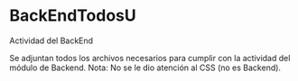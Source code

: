 # BackEndTodosU
Actividad del BackEnd

Se adjuntan todos los archivos necesarios para cumplir con la actividad del módulo de Backend.
Nota: No se le dio atención al CSS (no es Backend).
